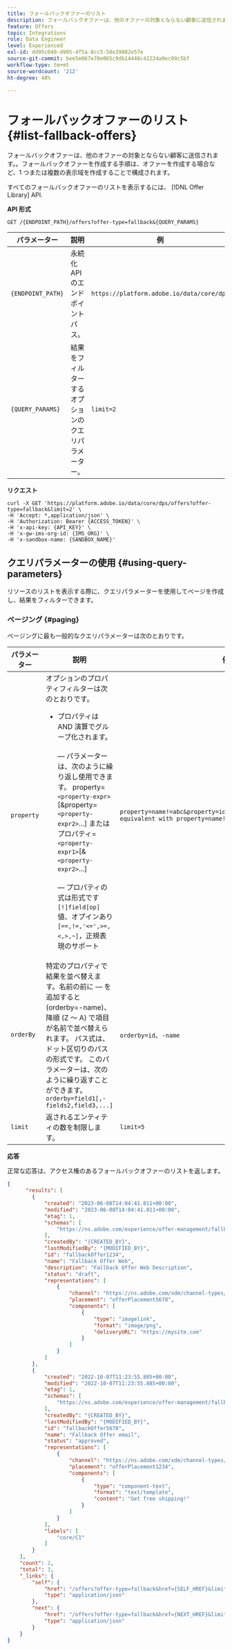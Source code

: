 ```yaml
---
title: フォールバックオファーのリスト
description: フォールバックオファーは、他のオファーの対象とならない顧客に送信されます。
feature: Offers
topic: Integrations
role: Data Engineer
level: Experienced
exl-id: dd95c040-d905-4f5a-8cc5-58e39082e57e
source-git-commit: bee5e067e70e065c9db14448c42224a9ec09c5bf
workflow-type: tm+mt
source-wordcount: '212'
ht-degree: 48%

---
```


# フォールバックオファーのリスト {#list-fallback-offers}

フォールバックオファーは、他のオファーの対象とならない顧客に送信されます。。フォールバックオファーを作成する手順は、オファーを作成する場合など、1 つまたは複数の表示域を作成することで構成されます。

すべてのフォールバックオファーのリストを表示するには、 [!DNL Offer Library] API.

**API 形式**

```http
GET /{ENDPOINT_PATH}/offers?offer-type=fallback&{QUERY_PARAMS}
```

| パラメーター | 説明 | 例 |
| --------- | ----------- | ------- |
| `{ENDPOINT_PATH}` | 永続化 API のエンドポイントパス。 | `https://platform.adobe.io/data/core/dps` |
| `{QUERY_PARAMS}` | 結果をフィルターするオプションのクエリパラメーター。 | `limit=2` |

**リクエスト**

```shell
curl -X GET 'https://platform.adobe.io/data/core/dps/offers?offer-type=fallback&limit=2' \
-H 'Accept: *,application/json' \
-H 'Authorization: Bearer {ACCESS_TOKEN}' \
-H 'x-api-key: {API_KEY}' \
-H 'x-gw-ims-org-id: {IMS_ORG}' \
-H 'x-sandbox-name: {SANDBOX_NAME}'
```

## クエリパラメーターの使用 {#using-query-parameters}

リソースのリストを表示する際に、クエリパラメーターを使用してページを作成し、結果をフィルターできます。

### ページング {#paging}

ページングに最も一般的なクエリパラメーターは次のとおりです。

| パラメーター | 説明 | 例 |
| --------- | ----------- | ------- |
| `property` | オプションのプロパティフィルターは次のとおりです。 <ul><li> プロパティは AND 演算でグループ化されます。 <br><br>  — パラメーターは、次のように繰り返し使用できます。 property=`<property-expr>`[&amp;property=`<property-expr2>`...] またはプロパティ=`<property-expr1>`[&amp;`<property-expr2>`...] <br><br>  — プロパティの式は形式です `[!]field[op]` 値、オプインあり `[==,!=,'<=',>=,<,>,~]`，正規表現のサポート  </li></ul> | `property=name!=abc&property=id~.*1234.*&property=description equivalent with property=name!=abc,id~.*1234.*,description.` |
| `orderBy` | 特定のプロパティで結果を並べ替えます。名前の前に — を追加すると (orderby=-name)、降順 (Z ～ A) で項目が名前で並べ替えられます。 パス式は、ドット区切りのパスの形式です。 このパラメーターは、次のように繰り返すことができます。 `orderby=field1[,-fields2,field3,...]` | `orderby=id`、`-name` |
| `limit` | 返されるエンティティの数を制限します。 | `limit=5` |

**応答**

正常な応答は、アクセス権のあるフォールバックオファーのリストを返します。

```json
{
      "results": [
        {
            "created": "2023-06-08T14:04:41.011+00:00",
            "modified": "2023-06-08T14:04:41.011+00:00",
            "etag": 1,
            "schemas": [
                "https://ns.adobe.com/experience/offer-management/fallback-offer;version=0.8"
            ],
            "createdBy": "{CREATED_BY}",
            "lastModifiedBy": "{MODIFIED_BY}",
            "id": "fallbackOffer1234",
            "name": "Fallback Offer Web",
            "description": "Fallback Offer Web Description",
            "status": "draft",
            "representations": [
                {
                    "channel": "https://ns.adobe.com/xdm/channel-types/web",
                    "placement": "offerPlacement5678",
                    "components": [
                        {
                            "type": "imagelink",
                            "format": "image/png",
                            "deliveryURL": "https://mysite.com"
                        }
                    ]
                }
            ]
        },
        {
            "created": "2022-10-07T11:23:55.885+00:00",
            "modified": "2022-10-07T11:23:55.885+00:00",
            "etag": 1,
            "schemas": [
                "https://ns.adobe.com/experience/offer-management/fallback-offer;version=0.7"
            ],
            "createdBy": "{CREATED_BY}",
            "lastModifiedBy": "{MODIFIED_BY}",
            "id": "fallbackOffer5678",
            "name": "Fallback Offer email",
            "status": "approved",
            "representations": [
                {
                    "channel": "https://ns.adobe.com/xdm/channel-types/email",
                    "placement": "offerPlacement1234",
                    "components": [
                        {
                            "type": "component-text",
                            "format": "text/template",
                            "content": "Get free shipping!"
                        }
                    ]
                }
            ],
            "labels": [
                "core/C1"
            ]
        }
    ],
    "count": 2,
    "total": 3,
    "_links": {
        "self": {
            "href": "/offers?offer-type=fallback&href={SELF_HREF}&limit=2",
            "type": "application/json"
        },
        "next": {
            "href": "/offers?offer-type=fallback&href={NEXT_HREF}&limit=2",
            "type": "application/json"
        }
    }
}
```
